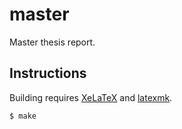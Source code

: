 # master
Master thesis report.

## Instructions
Building requires [XeLaTeX](http://www.texts.io/support/0001/) and
[latexmk](http://mg.readthedocs.io/latexmk.html).

```bash
$ make
```
